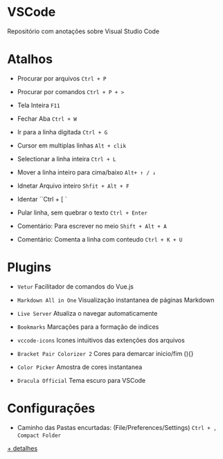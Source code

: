 # VSCode
Repositório com anotações sobre Visual Studio Code

# Atalhos
- Procurar por arquivos `Ctrl + P`
- Procurar por comandos `Ctrl + P + >`
- Tela Inteira `F11`
- Fechar Aba `Ctrl + W`
- Ir para a linha digitada `Ctrl + G` 
- Cursor em multiplas linhas `Alt + clik` 
- Selectionar a linha inteira `Ctrl + L`
- Mover a linha inteiro para cima/baixo `Alt+ ↑ / ↓`

- Idnetar Arquivo inteiro `Shfit + Alt + F`
- Identar ``Ctrl + [ `
- Pular linha, sem quebrar o texto `Ctrl + Enter` 

- Comentário: Para escrever no meio `Shift + Alt + A`
- Comentário: Comenta a linha com conteudo `Ctrl + K + U` 


# Plugins
- `Vetur` Facilitador de comandos do Vue.js
- `Markdown All in One` Visualização instantanea de páginas Markdown
- `Live Server` Atualiza o navegar automaticamente
- `Bookmarks` Marcações para a formação de indices

- `vccode-icons` Icones intuitivos das extenções dos arquivos
- `Bracket Pair Colorizer 2` Cores para demarcar inicio/fim (){}
- `Color Picker` Amostra de cores instantanea
- `Dracula Official` Tema escuro para VSCode 

# Configurações
- Caminho das Pastas encurtadas: (File/Preferences/Settings) `Ctrl + ,` `Compact Folder`

[+ detalhes](https://code.visualstudio.com/shortcuts/keyboard-shortcuts-windows.pdf)

